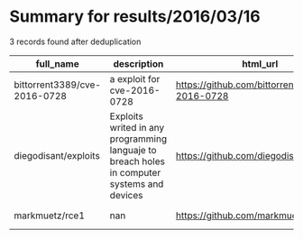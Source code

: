 
# Summary for results/2016/03/16
    
3 records found after deduplication

| full_name | description | html_url | matched_list | matched_count | pushed_at | size | stargazers_count | language | forks_count |
|------------------------------|---------------------------------------------------------------------------------------------|-------------------------------------------------|----------------------|-----------------|---------------------------|--------|--------------------|------------|---------------|
| bittorrent3389/cve-2016-0728 | a exploit for cve-2016-0728 | https://github.com/bittorrent3389/cve-2016-0728 | ['cve-2', 'exploit'] | 2 | 2016-03-16 10:15:47+00:00 | 1 | 8 | C | 4 |
| diegodisant/exploits | Exploits writed in any programming languaje to breach holes in computer systems and devices | https://github.com/diegodisant/exploits | ['exploit'] | 1 | 2016-03-16 05:26:40+00:00 | 0 | 1 | | 0 |
| markmuetz/rce1 | nan | https://github.com/markmuetz/rce1 | ['rce'] | 1 | 2016-03-16 21:14:05+00:00 | 70 | 0 | TeX | 0 |
